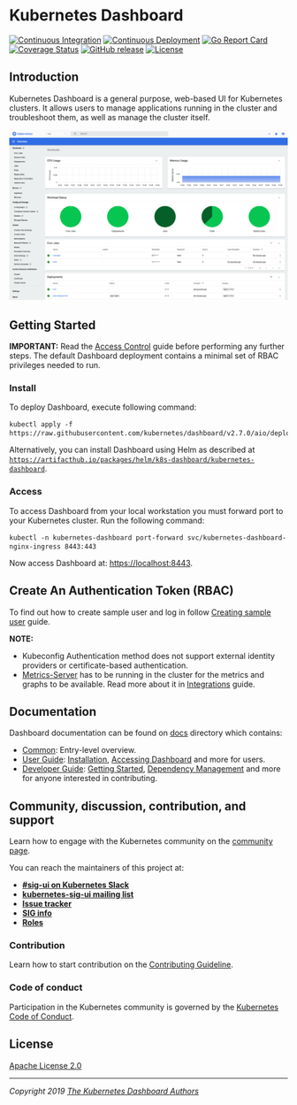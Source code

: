 # Kubernetes Dashboard

[![Continuous Integration](https://github.com/kubernetes/dashboard/workflows/Continuous%20Integration/badge.svg)](https://github.com/kubernetes/dashboard/actions?query=workflow%3A%22Continuous+Integration%22)
[![Continuous Deployment](https://github.com/kubernetes/dashboard/workflows/Continuous%20Deployment/badge.svg)](https://github.com/kubernetes/dashboard/actions?query=workflow%3A%22Continuous+Deployment%22)
[![Go Report Card](https://goreportcard.com/badge/github.com/kubernetes/dashboard)](https://goreportcard.com/report/github.com/kubernetes/dashboard)
[![Coverage Status](https://codecov.io/github/kubernetes/dashboard/coverage.svg?branch=master)](https://codecov.io/github/kubernetes/dashboard?branch=master)
[![GitHub release](https://img.shields.io/github/release/kubernetes/dashboard.svg)](https://github.com/kubernetes/dashboard/releases/latest)
[![License](https://img.shields.io/badge/License-Apache%202.0-blue.svg)](https://github.com/kubernetes/dashboard/blob/master/LICENSE)

## Introduction

Kubernetes Dashboard is a general purpose, web-based UI for Kubernetes clusters. It allows users to manage applications running in the cluster and troubleshoot them, as well as manage the cluster itself.

![Dashboard UI workloads page](docs/images/dashboard-ui.png)

## Getting Started

**IMPORTANT:** Read the [Access Control](docs/user/access-control/README.md) guide before performing any further steps. The default Dashboard deployment contains a minimal set of RBAC privileges needed to run.

### Install

To deploy Dashboard, execute following command:

```shell
kubectl apply -f https://raw.githubusercontent.com/kubernetes/dashboard/v2.7.0/aio/deploy/recommended.yaml
```

Alternatively, you can install Dashboard using Helm as described at [`https://artifacthub.io/packages/helm/k8s-dashboard/kubernetes-dashboard`](https://artifacthub.io/packages/helm/k8s-dashboard/kubernetes-dashboard).

### Access

To access Dashboard from your local workstation you must forward port to your Kubernetes cluster. Run the following command:

```shell
kubectl -n kubernetes-dashboard port-forward svc/kubernetes-dashboard-nginx-ingress 8443:443
```

Now access Dashboard at: [https://localhost:8443](https://localhost:8443).

## Create An Authentication Token (RBAC)
To find out how to create sample user and log in follow [Creating sample user](docs/user/access-control/creating-sample-user.md) guide.

**NOTE:**
* Kubeconfig Authentication method does not support external identity providers or certificate-based authentication.
* [Metrics-Server](https://github.com/kubernetes-sigs/metrics-server) has to be running in the cluster for the metrics and graphs to be available. Read more about it in [Integrations](docs/user/integrations.md) guide.

## Documentation

Dashboard documentation can be found on [docs](docs/README.md) directory which contains:

* [Common](docs/common/README.md): Entry-level overview.
* [User Guide](docs/user/README.md): [Installation](docs/user/installation.md), [Accessing Dashboard](docs/user/accessing-dashboard/README.md) and more for users.
* [Developer Guide](docs/developer/README.md): [Getting Started](docs/developer/getting-started.md), [Dependency Management](docs/developer/dependency-management.md) and more for anyone interested in contributing.

## Community, discussion, contribution, and support

Learn how to engage with the Kubernetes community on the [community page](http://kubernetes.io/community/).

You can reach the maintainers of this project at:

* [**#sig-ui on Kubernetes Slack**](https://kubernetes.slack.com)
* [**kubernetes-sig-ui mailing list** ](https://groups.google.com/forum/#!forum/kubernetes-sig-ui)
* [**Issue tracker**](https://github.com/kubernetes/dashboard/issues)
* [**SIG info**](https://github.com/kubernetes/community/tree/master/sig-ui)
* [**Roles**](ROLES.md)

### Contribution

Learn how to start contribution on the [Contributing Guideline](CONTRIBUTING.md).

### Code of conduct

Participation in the Kubernetes community is governed by the [Kubernetes Code of Conduct](code-of-conduct.md).

## License

[Apache License 2.0](https://github.com/kubernetes/dashboard/blob/master/LICENSE)

----
_Copyright 2019 [The Kubernetes Dashboard Authors](https://github.com/kubernetes/dashboard/graphs/contributors)_
